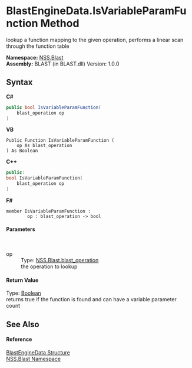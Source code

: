 # BlastEngineData.IsVariableParamFunction Method 
 

lookup a function mapping to the given operation, performs a linear scan through the function table

**Namespace:**&nbsp;<a href="88b55311-4a89-0894-e27a-e157e443c7f7.md">NSS.Blast</a><br />**Assembly:**&nbsp;BLAST (in BLAST.dll) Version: 1.0.0

## Syntax

**C#**<br />
``` C#
public bool IsVariableParamFunction(
	blast_operation op
)
```

**VB**<br />
``` VB
Public Function IsVariableParamFunction ( 
	op As blast_operation
) As Boolean
```

**C++**<br />
``` C++
public:
bool IsVariableParamFunction(
	blast_operation op
)
```

**F#**<br />
``` F#
member IsVariableParamFunction : 
        op : blast_operation -> bool 

```


#### Parameters
&nbsp;<dl><dt>op</dt><dd>Type: <a href="545d7548-930f-7c02-0adc-5220144448d3.md">NSS.Blast.blast_operation</a><br />the operation to lookup</dd></dl>

#### Return Value
Type: <a href="https://docs.microsoft.com/dotnet/api/system.boolean" target="_blank" rel="noopener noreferrer">Boolean</a><br />returns true if the function is found and can have a variable parameter count

## See Also


#### Reference
<a href="54e0839f-a7d2-83ae-b999-168019175d84.md">BlastEngineData Structure</a><br /><a href="88b55311-4a89-0894-e27a-e157e443c7f7.md">NSS.Blast Namespace</a><br />